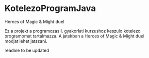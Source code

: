 # KotelezoProgramJava
Heroes of Magic &amp; Might duel

Ez a projekt a programozas I. gyakorlati kurzushoz keszulo kotelezo programomat tartalmazza.
A jatekban a Heroes of Magic & Might duel modjat lehet jatszani.

readme to be updated
